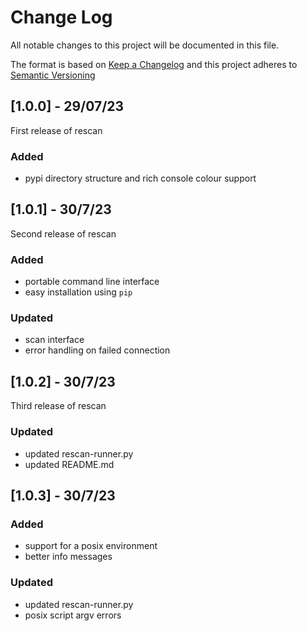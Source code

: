 # Change Log
All notable changes to this project will be documented in this file.
 
The format is based on [Keep a Changelog](http://keepachangelog.com/)
and this project adheres to [Semantic Versioning](http://semver.org/)

## [1.0.0] - 29/07/23
First release of rescan 
### Added
- pypi directory structure and rich console colour support 

## [1.0.1] - 30/7/23
Second release of rescan
### Added
- portable command line interface
- easy installation using `pip`
### Updated
- scan interface
- error handling on failed connection

## [1.0.2] - 30/7/23
Third release of rescan
### Updated
- updated rescan-runner.py
- updated README.md

## [1.0.3] - 30/7/23
### Added
- support for a posix environment 
- better info messages
### Updated
- updated rescan-runner.py
- posix script argv errors
